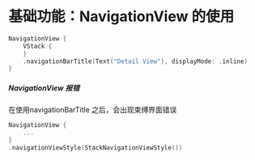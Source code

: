 # 基础功能：NavigationView 的使用

```swift
NavigationView {
    VStack {
    }
    .navigationBarTitle(Text("Detail View"), displayMode: .inline)
}
```

##### NavigationView 报错
在使用navigationBarTitle 之后，会出现束缚界面错误
```swift
NavigationView {
    ...
}
.navigationViewStyle(StackNavigationViewStyle())
```